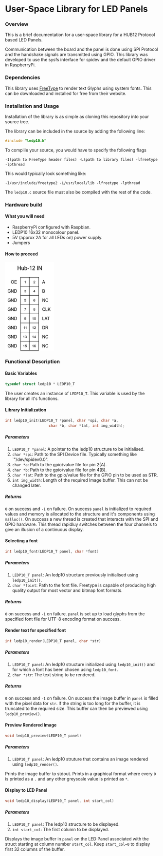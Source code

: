 # User-Space Library for LED Panels

### Overview
This is a brief documentation for a user-space library for a HUB12 Protocol
based LED Panels.

Communication between the board and the panel is done using SPI Protocol and the
handshake signals are transmitted using GPIO. This library was developed to use
the sysfs interface for spidev and the default GPIO driver in RaspberryPi.

### Dependencies
This library uses [FreeType](https://www.freetype.org/) to render text Glyphs
using system fonts. This can be downloaded and installed for free from their 
website.

### Installation and Usage
Installation of the library is as simple as cloning this repository into your 
source tree. 

The library can be included in the source by adding the following line:
```c
#include "ledp10.h"
```

To complile your source, you would have to specify the following flags
```
-I(path to FreeType header files) -L(path to library files) -lfreetype -lpthread
```
This would typically look something like:
```
-I/usr/include/freetype2 -L/usr/local/lib -lfreetype -lpthread
```
The ```ledp10.c``` source file must also be compiled with the rest of the code.

### Hardware build
#### What you will need

- RaspberryPi configured with Raspbian.
- LEDP10 16x32 monocolour panel.
- 5V (approx 2A for all LEDs on) power supply.
- Jumpers

#### How to proceed
![HUB12 Pinout](/hub12.png)

### Functional Description

#### Basic Variables
```c
typedef struct ledp10 * LEDP10_T
```
The user creates an instance of `LEDP10_T`. This variable is used by the library 
for all it's functions. 

#### Library Initialization
```c
int ledp10_init(LEDP10_T *panel, char *spi, char *a, 
					char *b, char *lat, int img_width);
```
##### Parameters
1. `LEDP10_T *panel`: A pointer to the ledp10 structure to be initialised.
2. `char *spi`: Path to the SPI Device file. Typically something like 
	`"/dev/spidev0.0".
3. `char *a`: Path to the gpio/value file for pin 2(A).
4. `char *b`: Path to the gpio/value file for pin 4(B).
5. `char *lat`: Path to the gpio/value file for the GPIO pin to be used as STR.
6. `int img_width`: Length of the required Image buffer. This can not be
	changed later.
	
##### Returns
`0` on success and `-1` on failure. On success `panel` is initialized to required 
values and memory is allocated to the structure and it's components using
`malloc()`. On success a new thread is created that interacts with the SPI and 
GPIO hardware. This thread rapidluy switches between the four channels to give an
illusion of a continuous display.

#### Selecting a font
```c
int ledp10_font(LEDP10_T panel, char *font)
```
##### Parameters
1. `LEDP10_T panel`: An ledp10 structure previously initialised using `ledp10_init()`.
2. `char *foint`: Path to the font file. Freetype is capable of producing high
	quality output for most vector and bitmap font formats.
	
##### Returns
`0` on success and `-1` on failure. `panel` is set up to load glyphs from the 
specified font file for UTF-8 encoding format on success.

#### Render text for specified font
```c
int ledp10_render(LEDP10_T panel, char *str)
```
##### Parameters
1. `LEDP10_T panel`: An ledp10 structure initialized using `ledp10_init()` and for
	which a font has been chosen using `ledp10_font`.
2. `char *str`: The text string to be rendered.

##### Returns
`0` on success and `-1` on failure. On success the image buffer in `panel` is filled
with the pixel data for `str`. If the string is too long for the buffer, it is 
truncated to the required size. This buffer can then be previewed using 
`ledp10_preview()`.

#### Preview Rendered Image
```c
void ledp10_preview(LEDP10_T panel)
```
##### Parameters
1. `LEDP10_T panel`: An ledp10 struture that contains an image rendered using
	`ledp10_render()`. 
	
Prints the image buffer to stdout. Prints in a graphical format where every `0` is
printed as a `.` and any other greyscale value is printed as `*`.

#### Display to LED Panel
```c
void ledp10_display(LEDP10_T panel, int start_col)
```
##### Parameters
1. `LEDP10_T panel`: The ledp10 structure to be displayed.
2. `int start_col`: The first column to be displayed.

Displays the image buffer in `panel` on the LED Panel associated with the struct
starting at column number `start_col`. Keep `start_col=0` to display first 32
columns of the buffer.
